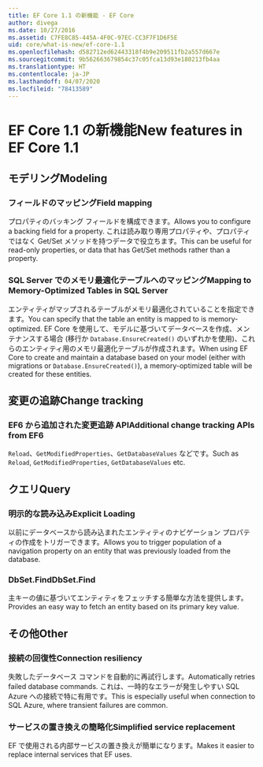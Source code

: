 ```yaml
---
title: EF Core 1.1 の新機能 - EF Core
author: divega
ms.date: 10/27/2016
ms.assetid: C7FE8C85-445A-4F0C-97EC-CC3F7F1D6F5E
uid: core/what-is-new/ef-core-1.1
ms.openlocfilehash: d582712ed62443318f4b9e209511fb2a557d667e
ms.sourcegitcommit: 9b562663679854c37c05fca13d93e180213fb4aa
ms.translationtype: HT
ms.contentlocale: ja-JP
ms.lasthandoff: 04/07/2020
ms.locfileid: "78413589"
---
```

# <a name="new-features-in-ef-core-11"></a><span data-ttu-id="8d48e-102">EF Core 1.1 の新機能</span><span class="sxs-lookup"><span data-stu-id="8d48e-102">New features in EF Core 1.1</span></span>

## <a name="modeling"></a><span data-ttu-id="8d48e-103">モデリング</span><span class="sxs-lookup"><span data-stu-id="8d48e-103">Modeling</span></span>

### <a name="field-mapping"></a><span data-ttu-id="8d48e-104">フィールドのマッピング</span><span class="sxs-lookup"><span data-stu-id="8d48e-104">Field mapping</span></span>

<span data-ttu-id="8d48e-105">プロパティのバッキング フィールドを構成できます。</span><span class="sxs-lookup"><span data-stu-id="8d48e-105">Allows you to configure a backing field for a property.</span></span> <span data-ttu-id="8d48e-106">これは読み取り専用プロパティや、プロパティではなく Get/Set メソッドを持つデータで役立ちます。</span><span class="sxs-lookup"><span data-stu-id="8d48e-106">This can be useful for read-only properties, or data that has Get/Set methods rather than a property.</span></span>

### <a name="mapping-to-memory-optimized-tables-in-sql-server"></a><span data-ttu-id="8d48e-107">SQL Server でのメモリ最適化テーブルへのマッピング</span><span class="sxs-lookup"><span data-stu-id="8d48e-107">Mapping to Memory-Optimized Tables in SQL Server</span></span>

<span data-ttu-id="8d48e-108">エンティティがマップされるテーブルがメモリ最適化されていることを指定できます。</span><span class="sxs-lookup"><span data-stu-id="8d48e-108">You can specify that the table an entity is mapped to is memory-optimized.</span></span> <span data-ttu-id="8d48e-109">EF Core を使用して、モデルに基づいてデータベースを作成、メンテナンスする場合 (移行か `Database.EnsureCreated()` のいずれかを使用)、これらのエンティティ用のメモリ最適化テーブルが作成されます。</span><span class="sxs-lookup"><span data-stu-id="8d48e-109">When using EF Core to create and maintain a database based on your model (either with migrations or `Database.EnsureCreated()`), a memory-optimized table will be created for these entities.</span></span>

## <a name="change-tracking"></a><span data-ttu-id="8d48e-110">変更の追跡</span><span class="sxs-lookup"><span data-stu-id="8d48e-110">Change tracking</span></span>

### <a name="additional-change-tracking-apis-from-ef6"></a><span data-ttu-id="8d48e-111">EF6 から追加された変更追跡 API</span><span class="sxs-lookup"><span data-stu-id="8d48e-111">Additional change tracking APIs from EF6</span></span>

<span data-ttu-id="8d48e-112">`Reload`、`GetModifiedProperties`、`GetDatabaseValues` などです。</span><span class="sxs-lookup"><span data-stu-id="8d48e-112">Such as `Reload`, `GetModifiedProperties`, `GetDatabaseValues` etc.</span></span>

## <a name="query"></a><span data-ttu-id="8d48e-113">クエリ</span><span class="sxs-lookup"><span data-stu-id="8d48e-113">Query</span></span>

### <a name="explicit-loading"></a><span data-ttu-id="8d48e-114">明示的な読み込み</span><span class="sxs-lookup"><span data-stu-id="8d48e-114">Explicit Loading</span></span>

<span data-ttu-id="8d48e-115">以前にデータベースから読み込まれたエンティティのナビゲーション プロパティの作成をトリガーできます。</span><span class="sxs-lookup"><span data-stu-id="8d48e-115">Allows you to trigger population of a navigation property on an entity that was previously loaded from the database.</span></span>

### <a name="dbsetfind"></a><span data-ttu-id="8d48e-116">DbSet.Find</span><span class="sxs-lookup"><span data-stu-id="8d48e-116">DbSet.Find</span></span>

<span data-ttu-id="8d48e-117">主キーの値に基づいてエンティティをフェッチする簡単な方法を提供します。</span><span class="sxs-lookup"><span data-stu-id="8d48e-117">Provides an easy way to fetch an entity based on its primary key value.</span></span>

## <a name="other"></a><span data-ttu-id="8d48e-118">その他</span><span class="sxs-lookup"><span data-stu-id="8d48e-118">Other</span></span>

### <a name="connection-resiliency"></a><span data-ttu-id="8d48e-119">接続の回復性</span><span class="sxs-lookup"><span data-stu-id="8d48e-119">Connection resiliency</span></span>

<span data-ttu-id="8d48e-120">失敗したデータベース コマンドを自動的に再試行します。</span><span class="sxs-lookup"><span data-stu-id="8d48e-120">Automatically retries failed database commands.</span></span> <span data-ttu-id="8d48e-121">これは、一時的なエラーが発生しやすい SQL Azure への接続で特に有用です。</span><span class="sxs-lookup"><span data-stu-id="8d48e-121">This is especially useful when connection to SQL Azure, where transient failures are common.</span></span>

### <a name="simplified-service-replacement"></a><span data-ttu-id="8d48e-122">サービスの置き換えの簡略化</span><span class="sxs-lookup"><span data-stu-id="8d48e-122">Simplified service replacement</span></span>

<span data-ttu-id="8d48e-123">EF で使用される内部サービスの置き換えが簡単になります。</span><span class="sxs-lookup"><span data-stu-id="8d48e-123">Makes it easier to replace internal services that EF uses.</span></span>

